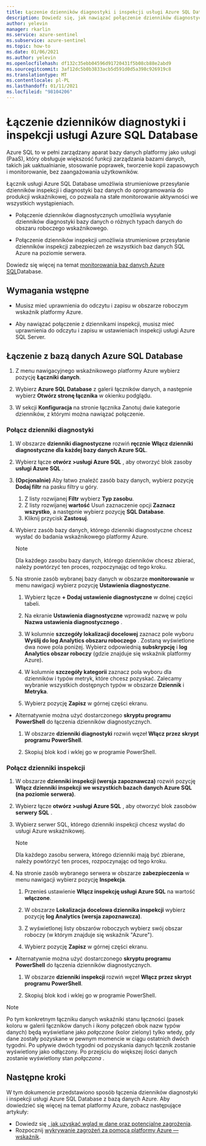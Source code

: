 ```yaml
---
title: Łączenie dzienników diagnostyki i inspekcji usługi Azure SQL Database z usługą Azure — wskaźnikiem
description: Dowiedz się, jak nawiązać połączenie dzienników diagnostycznych usługi Azure SQL Database i dzienników inspekcji zabezpieczeń z platformą Azure.
author: yelevin
manager: rkarlin
ms.service: azure-sentinel
ms.subservice: azure-sentinel
ms.topic: how-to
ms.date: 01/06/2021
ms.author: yelevin
ms.openlocfilehash: df132c35ebb04596d91720431f5b08cb88e2abd9
ms.sourcegitcommit: 3af12dc5b0b3833acb5d591d0d5a398c926919c8
ms.translationtype: MT
ms.contentlocale: pl-PL
ms.lasthandoff: 01/11/2021
ms.locfileid: "98104206"
---
```

# <a name="connect-azure-sql-database-diagnostics-and-auditing-logs"></a>Łączenie dzienników diagnostyki i inspekcji usługi Azure SQL Database

Azure SQL to w pełni zarządzany aparat bazy danych platformy jako usługi (PaaS), który obsługuje większość funkcji zarządzania bazami danych, takich jak uaktualnianie, stosowanie poprawek, tworzenie kopii zapasowych i monitorowanie, bez zaangażowania użytkowników. 

Łącznik usługi Azure SQL Database umożliwia strumieniowe przesyłanie dzienników inspekcji i diagnostyki baz danych do oprogramowania do produkcji wskaźnikowej, co pozwala na stałe monitorowanie aktywności we wszystkich wystąpieniach.

- Połączenie dzienników diagnostycznych umożliwia wysyłanie dzienników diagnostyki bazy danych o różnych typach danych do obszaru roboczego wskaźnikowego.

- Połączenie dzienników inspekcji umożliwia strumieniowe przesyłanie dzienników inspekcji zabezpieczeń ze wszystkich baz danych SQL Azure na poziomie serwera.

Dowiedz się więcej na temat [monitorowania baz danych Azure SQL](../azure-sql/database/metrics-diagnostic-telemetry-logging-streaming-export-configure.md)Database.

## <a name="prerequisites"></a>Wymagania wstępne

- Musisz mieć uprawnienia do odczytu i zapisu w obszarze roboczym wskaźnik platformy Azure.

- Aby nawiązać połączenie z dziennikami inspekcji, musisz mieć uprawnienia do odczytu i zapisu w ustawieniach inspekcji usługi Azure SQL Server.

## <a name="connect-to-azure-sql-database"></a>Łączenie z bazą danych Azure SQL Database
    
1. Z menu nawigacyjnego wskaźnikowego platformy Azure wybierz pozycję **Łączniki danych**.

1. Wybierz **Azure SQL Database** z galerii łączników danych, a następnie wybierz **Otwórz stronę łącznika**  w okienku podglądu.

1. W sekcji **Konfiguracja** na stronie łącznika Zanotuj dwie kategorie dzienników, z którymi można nawiązać połączenie.

### <a name="connect-diagnostics-logs"></a>Połącz dzienniki diagnostyki

1. W obszarze **dzienniki diagnostyczne** rozwiń **ręcznie Włącz dzienniki diagnostyczne dla każdej bazy danych Azure SQL**.

1. Wybierz łącze **otwórz >usługi Azure SQL** , aby otworzyć blok zasoby **usługi Azure SQL** .

1. **(Opcjonalnie)** Aby łatwo znaleźć zasób bazy danych, wybierz pozycję **Dodaj filtr** na pasku filtry u góry.
    1. Z listy rozwijanej **Filtr** wybierz **Typ zasobu**.
    1. Z listy rozwijanej **wartość** Usuń zaznaczenie opcji **Zaznacz wszystko**, a następnie wybierz pozycję **SQL Database**.
    1. Kliknij przycisk **Zastosuj**.
    
1. Wybierz zasób bazy danych, którego dzienniki diagnostyczne chcesz wysłać do badania wskaźnikowego platformy Azure.

    > [!NOTE]
    > Dla każdego zasobu bazy danych, którego dzienników chcesz zbierać, należy powtórzyć ten proces, rozpoczynając od tego kroku.

1. Na stronie zasób wybranej bazy danych w obszarze **monitorowanie** w menu nawigacji wybierz pozycję **Ustawienia diagnostyczne**.

    1. Wybierz łącze **+ Dodaj ustawienie diagnostyczne** w dolnej części tabeli.

    1. Na ekranie **Ustawienia diagnostyczne** wprowadź nazwę w polu  **Nazwa ustawienia diagnostycznego** .
    
    1. W kolumnie **szczegóły lokalizacji docelowej** zaznacz pole wyboru **Wyślij do log Analytics obszaru roboczego** . Zostaną wyświetlone dwa nowe pola poniżej. Wybierz odpowiednią **subskrypcję** i **log Analytics obszar roboczy** (gdzie znajduje się wskaźnik platformy Azure).

    1. W kolumnie **szczegóły kategorii** zaznacz pola wyboru dla dzienników i typów metryk, które chcesz pozyskać. Zalecamy wybranie wszystkich dostępnych typów w obszarze **Dziennik** i **Metryka**.

    1. Wybierz pozycję **Zapisz** w górnej części ekranu.

- Alternatywnie można użyć dostarczonego **skryptu programu PowerShell** do łączenia dzienników diagnostycznych.
    1. W obszarze **dzienniki diagnostyki** rozwiń węzeł **Włącz przez skrypt programu PowerShell**.

    1. Skopiuj blok kod i wklej go w programie PowerShell.

### <a name="connect-audit-logs"></a>Połącz dzienniki inspekcji

1. W obszarze **dzienniki inspekcji (wersja zapoznawcza)** rozwiń pozycję **Włącz dzienniki inspekcji we wszystkich bazach danych Azure SQL (na poziomie serwera)**.

1. Wybierz łącze **otwórz >usługi Azure SQL** , aby otworzyć blok zasobów **serwery SQL** .

1. Wybierz serwer SQL, którego dzienniki inspekcji chcesz wysłać do usługi Azure wskaźnikowej.

    > [!NOTE]
    > Dla każdego zasobu serwera, którego dzienniki mają być zbierane, należy powtórzyć ten proces, rozpoczynając od tego kroku.

1. Na stronie zasób wybranego serwera w obszarze **zabezpieczenia** w menu nawigacji wybierz pozycję **Inspekcja**.

    1. Przenieś ustawienie **Włącz inspekcję usługi Azure SQL** na wartość **włączone**.

    1. W obszarze **Lokalizacja docelowa dziennika inspekcji** wybierz pozycję **log Analytics (wersja zapoznawcza)**.
    
    1. Z wyświetlonej listy obszarów roboczych wybierz swój obszar roboczy (w którym znajduje się wskaźnik "Azure").

    1. Wybierz pozycję **Zapisz** w górnej części ekranu.

- Alternatywnie można użyć dostarczonego **skryptu programu PowerShell** do łączenia dzienników diagnostycznych.
    1. W obszarze **dzienniki inspekcji** rozwiń węzeł **Włącz przez skrypt programu PowerShell**.

    1. Skopiuj blok kod i wklej go w programie PowerShell.


> [!NOTE]
>
> Po tym konkretnym łączniku danych wskaźniki stanu łączności (pasek koloru w galerii łączników danych i ikony połączeń obok nazw typów danych) będą wyświetlane jako *połączone* (kolor zielony) tylko wtedy, gdy dane zostały pozyskane w pewnym momencie w ciągu ostatnich dwóch tygodni. Po upływie dwóch tygodni od pozyskania danych łącznik zostanie wyświetlony jako odłączony. Po przejściu do większej ilości danych zostanie wyświetlony stan *połączona* .

## <a name="next-steps"></a>Następne kroki
W tym dokumencie przedstawiono sposób łączenia dzienników diagnostyki i inspekcji usługi Azure SQL Database z bazą danych Azure. Aby dowiedzieć się więcej na temat platformy Azure, zobacz następujące artykuły:
- Dowiedz się [, jak uzyskać wgląd w dane oraz potencjalne zagrożenia](quickstart-get-visibility.md).
- Rozpocznij [wykrywanie zagrożeń za pomocą platformy Azure — wskaźnik](tutorial-detect-threats-built-in.md).